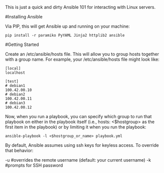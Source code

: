 This is just a quick and dirty Ansible 101 for interacting with Linux servers.

#Installing Ansible

Via PIP, this will get Ansible up and running on your machine:

```
pip install -r paramiko PyYAML Jinja2 httplib2 ansible
```

#Getting Started

Create an /etc/ansible/hosts file. This will allow you to group hosts together with a group name. For example, your /etc/ansible/hosts file might look like:

```
[local]
localhost

[test]
# debian1
100.42.00.10
# debian2
100.42.00.11
# debian3
100.42.00.12
```

Now, when you run a playbook, you can specify which group to run that playbook on either in the playbook itself (i.e., hosts: <$hostgroup> as the first item in the playbook) or by limiting it when you run the playbook:

```
ansible-playbook -l <$hostgroup_or_name> playbook.yml
```

By default, Ansible assumes using ssh keys for keyless access. To override that behavior:

-u #overrides the remote username (default: your current username)
-k #prompts for SSH password
